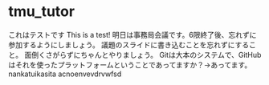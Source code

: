 # tmu_tutor
これはテストです
This is a test!
明日は事務局会議です。6限終了後、忘れずに参加するようにしましょう。
議題のスライドに書き込むことを忘れずにすること。
面倒くさがらずにちゃんとやりましょう。
Gitは大本のシステムで、GitHubはそれを使ったプラットフォームということであってますか？→あってます。
nankatuikasita 
acnoenvevdrvwfsd
